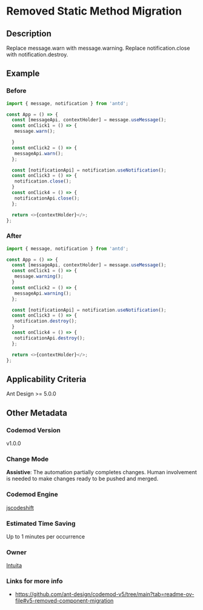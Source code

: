 # Removed Static Method Migration

## Description
Replace message.warn with message.warning.
Replace notification.close with notification.destroy.

## Example

### Before

```TypeScript
import { message, notification } from 'antd';

const App = () => {
  const [messageApi, contextHolder] = message.useMessage();
  const onClick1 = () => {
   message.warn();

  }
  const onClick2 = () => {
   messageApi.warn();
  };

  const [notificationApi] = notification.useNotification();
  const onClick3 = () => {
   notification.close();
  }
  const onClick4 = () => {
   notificationApi.close();
  };

  return <>{contextHolder}</>;
};

```

### After

```TypeScript
import { message, notification } from 'antd';

const App = () => {
  const [messageApi, contextHolder] = message.useMessage();
  const onClick1 = () => {
   message.warning();
  }
  const onClick2 = () => {
   messageApi.warning();
  };

  const [notificationApi] = notification.useNotification();
  const onClick3 = () => {
   notification.destroy();
  }
  const onClick4 = () => {
   notificationApi.destroy();
  };

  return <>{contextHolder}</>;
};
```

## Applicability Criteria

Ant Design >= 5.0.0

## Other Metadata

### Codemod Version

v1.0.0

### Change Mode

**Assistive**: The automation partially completes changes. Human involvement is needed to make changes ready to be pushed and merged.

### **Codemod Engine**

[jscodeshift](https://github.com/facebook/jscodeshift)

### Estimated Time Saving

Up to 1 minutes per occurrence

### Owner

[Intuita](https://github.com/intuita-inc)

### Links for more info

-   https://github.com/ant-design/codemod-v5/tree/main?tab=readme-ov-file#v5-removed-component-migration
